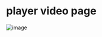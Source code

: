 # player video page
![image](https://user-images.githubusercontent.com/100720880/198837972-e4a80808-3151-4202-844c-eda055f75ed7.png)
